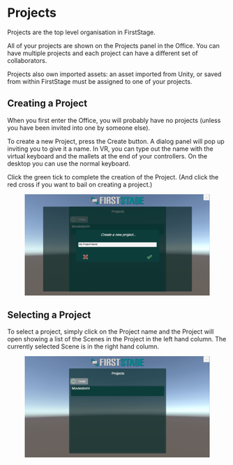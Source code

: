 # Projects

Projects are the top level organisation in FirstStage.

All of your projects are shown on the Projects panel in the Office. You can have multiple projects and each project can have a different set of collaborators.

Projects also own imported assets: an asset imported from Unity, or saved from within FirstStage must be assigned to one of your projects.

## Creating a Project <a href="#_5xg9fgr8yjfq" id="_5xg9fgr8yjfq"></a>

When you first enter the Office, you will probably have no projects (unless you have been invited into one by someone else).

To create a new Project, press the Create button. A dialog panel will pop up inviting you to give it a name. In VR, you can type out the name with the virtual keyboard and the mallets at the end of your controllers. On the desktop you can use the normal keyboard.

Click the green tick to complete the creation of the Project. (And click the red cross if you want to bail on creating a project.)

<figure><img src="../../.gitbook/assets/image (12).png" alt=""><figcaption></figcaption></figure>

## Selecting a Project <a href="#_rfawbxbtx1jf" id="_rfawbxbtx1jf"></a>

To select a project, simply click on the Project name and the Project will open showing a list of the Scenes in the Project in the left hand column. The currently selected Scene is in the right hand column.

<figure><img src="../../.gitbook/assets/image (9).png" alt=""><figcaption></figcaption></figure>




